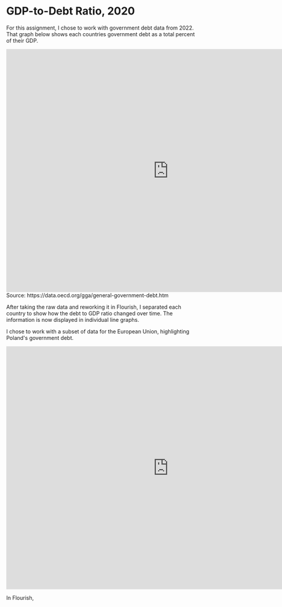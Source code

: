 # GDP-to-Debt Ratio, 2020

For this assignment, I chose to work with government debt data from 2022. That graph below shows each countries government debt as a total percent of their GDP.

<iframe src="https://data.oecd.org/chart/6O8y" width="860" height="645" style="border: 0" mozallowfullscreen="true" webkitallowfullscreen="true" allowfullscreen="true"><a href="https://data.oecd.org/chart/6O8y" target="_blank">OECD Chart: General government debt, Total, % of GDP, Annual, 2020</a></iframe>
Source: https://data.oecd.org/gga/general-government-debt.htm

After taking the raw data and reworking it in Flourish, I separated each country to show how the debt to GDP ratio changed over time. The information is now displayed in individual line graphs.

<div class="flourish-embed flourish-chart" data-src="visualisation/11133481"><script src="https://public.flourish.studio/resources/embed.js"></script></div>

I chose to work with a subset of data for the European Union, highlighting Poland's government debt.

<iframe src="https://data.oecd.org/chart/6Od3" width="860" height="645" style="border: 0" mozallowfullscreen="true" webkitallowfullscreen="true" allowfullscreen="true"><a href="https://data.oecd.org/chart/6Od3" target="_blank">OECD Chart: General government debt, Total, % of GDP, Annual, 2020</a></iframe>

In Flourish, 

<div class="flourish-embed flourish-chart" data-src="visualisation/11147265"><script src="https://public.flourish.studio/resources/embed.js"></script></div>
